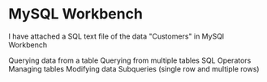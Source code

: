 # MySQL Workbench

I have attached a SQL text file of the data "Customers" in MySQl Workbench

Querying data from a table 
Querying from multiple tables
SQL Operators
Managing tables 
Modifying data 
Subqueries (single row and multiple rows)

